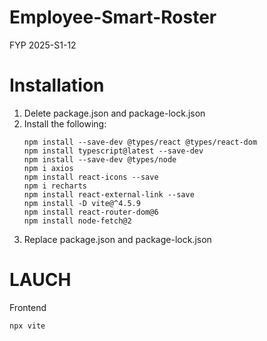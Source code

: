 # Employee-Smart-Roster
FYP 2025-S1-12

# Installation
1. Delete package.json and package-lock.json
2. Install the following:
    ```
    npm install --save-dev @types/react @types/react-dom
    npm install typescript@latest --save-dev
    npm install --save-dev @types/node
    npm i axios
    npm install react-icons --save
    npm i recharts
    npm install react-external-link --save
    npm install -D vite@^4.5.9
    npm install react-router-dom@6
    npm install node-fetch@2
    ```
3. Replace package.json and package-lock.json

# LAUCH
Frontend
```
npx vite
```